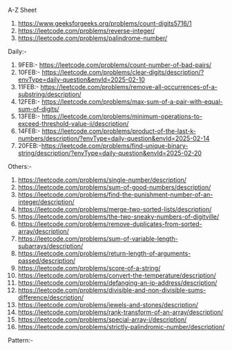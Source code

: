 A-Z Sheet
1. https://www.geeksforgeeks.org/problems/count-digits5716/1
2. https://leetcode.com/problems/reverse-integer/
3. https://leetcode.com/problems/palindrome-number/

Daily:- 
1. 9FEB:- https://leetcode.com/problems/count-number-of-bad-pairs/
2. 10FEB:- https://leetcode.com/problems/clear-digits/description/?envType=daily-question&envId=2025-02-10
3. 11FEB:- https://leetcode.com/problems/remove-all-occurrences-of-a-substring/description/
4. 12FEB:- https://leetcode.com/problems/max-sum-of-a-pair-with-equal-sum-of-digits/
5. 13FEB:- https://leetcode.com/problems/minimum-operations-to-exceed-threshold-value-ii/description/
6. 14FEB:- https://leetcode.com/problems/product-of-the-last-k-numbers/description/?envType=daily-question&envId=2025-02-14
7. 20FEB:-https://leetcode.com/problems/find-unique-binary-string/description/?envType=daily-question&envId=2025-02-20

Others:-
1. https://leetcode.com/problems/single-number/description/
2. https://leetcode.com/problems/sum-of-good-numbers/description/
3. https://leetcode.com/problems/find-the-punishment-number-of-an-integer/description/
4. https://leetcode.com/problems/merge-two-sorted-lists/description/
5. https://leetcode.com/problems/the-two-sneaky-numbers-of-digitville/
6. https://leetcode.com/problems/remove-duplicates-from-sorted-array/description/
7. https://leetcode.com/problems/sum-of-variable-length-subarrays/description/
8. https://leetcode.com/problems/return-length-of-arguments-passed/description/
9. https://leetcode.com/problems/score-of-a-string/
10. https://leetcode.com/problems/convert-the-temperature/description/
11. https://leetcode.com/problems/defanging-an-ip-address/description/
12. https://leetcode.com/problems/divisible-and-non-divisible-sums-difference/description/
13. https://leetcode.com/problems/jewels-and-stones/description/
14. https://leetcode.com/problems/rank-transform-of-an-array/description/
15. https://leetcode.com/problems/special-array-i/description/
16. https://leetcode.com/problems/strictly-palindromic-number/description/

Pattern:-

